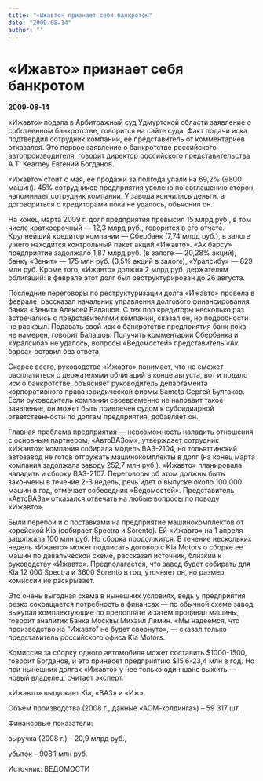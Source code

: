 ```yaml
---
title: "«Ижавто» признает себя банкротом"
date: "2009-08-14"
author: ""
---
```


# «Ижавто» признает себя банкротом

**2009-08-14** 

«Ижавто» подала в Арбитражный суд Удмуртской области заявление о собственном банкротстве, говорится на сайте суда. Факт подачи иска подтвердил сотрудник компании, ее представитель от комментариев отказался. Это первое заявление о банкротстве российского автопроизводителя, говорит директор российского представительства A.T. Kearney Евгений Богданов.



«Ижавто» стоит с мая, ее продажи за полгода упали на 69,2% (9800 машин). 45% сотрудников предприятия уволено по соглашению сторон, напоминает сотрудник компании. У завода кончились деньги, а договориться с кредиторами пока не удалось, объяснил он.



На конец марта 2009 г. долг предприятия превысил 15 млрд руб., в том числе краткосрочный — 12,3 млрд руб., говорится в его отчете. Крупнейший кредитор компании — Сбербанк (7,74 млрд руб.), в залоге у него находится контрольный пакет акций «Ижавто». «Ак барсу» предприятие задолжало 1,87 млрд руб. (в залоге — 20,28% акций), банку «Зенит» — 175 млн руб. (3,5% акций в залоге), «Уралсибу» — 829 млн руб. Кроме того, «Ижавто» должна 2 млрд руб. держателям облигаций: в феврале этот долг был реструктурирован до 26 августа.



Последние переговоры по реструктуризации долга «Ижавто» провела в феврале, рассказал начальник управления долгового финансирования банка «Зенит» Алексей Балашов. С тех пор кредиторы несколько раз встречались с представителями компании, сказал он, но подробности не раскрыл. Подавать свой иск о банкротстве предприятия банк пока не намерен, говорит Балашов. Получить комментарии Сбербанка и «Уралсиба» не удалось, вопросы «Ведомостей» представитель «Ак барса» оставил без ответа.



Скорее всего, руководство «Ижавто» понимает, что не сможет расплатиться с держателями облигаций в конце августа, вот и подало иск о банкротстве, объясняет руководитель департамента корпоративного права юридической фирмы Sameta Сергей Булгаков. Если руководитель компании своевременно не направит такое заявление, он может быть привлечен судом к субсидиарной ответственности по долгам предприятия, добавляет он.



Главная проблема предприятия — невозможность наладить отношения с основным партнером, «АвтоВАЗом», утверждает сотрудник «Ижавто»: компания собирала модель ВАЗ-2104, но тольяттинский автозавод не готов отгружать машинокомплекты в долг (на конец марта компания задолжала заводу 252,7 млн руб.). «Ижавто» планировала наладить и сборку ВАЗ-2107. Переговоры об этом должны быть закончены в течение 2-3 недель, речь идет о выпуске около 100 000 машин в год, отмечает собеседник «Ведомостей». Представитель «АвтоВАЗа» отказался отвечать на любые вопросы по поводу «Ижавто».



Были перебои и с поставками на предприятие машинокомплектов от корейской Kia (собирает Spectra и Sorento). Ей «Ижавто» на 1 апреля задолжала 100 млн руб. Но сборка продолжится. В течение нескольких недель «Ижавто» может подписать договор с Kia Motors о сборке ее машин по давальческой схеме, рассказал источник, близкий к руководству «Ижавто». Предполагается, что завод будет собирать для Kia 12 000 Spectra и 3600 Sorento в год, уточняет он, но размер комиссии не раскрывает.



Это очень выгодная схема в нынешних условиях, ведь у предприятия резко сокращается потребность в финансах — по обычной схеме завод выкупал комплектующие по предоплате и затем продавал машины, говорит аналитик Банка Москвы Михаил Лямин. «Мы надеемся, что производство на “Ижавто” не будет свернуто», — сказал только представитель российского офиса Kia Motors.



Комиссия за сборку одного автомобиля может составить $1000-1500, говорит Богданов, и это принесет предприятию $15,6-23,4 млн в год. Но при нынешних долгах «Ижавто» у нее только один шанс выжить — новый владелец, считает эксперт.



 

 «Ижавто» выпускает Kia, «ВАЗ» и «Иж».

 Объем производства (2008 г., данные «АСМ-холдинга») – 59 317 шт.

 Финансовые показатели:

 выручка (2008 г.) – 20,9 млрд руб.,

 убыток – 908,1 млн руб.

Источник: ВЕДОМОСТИ